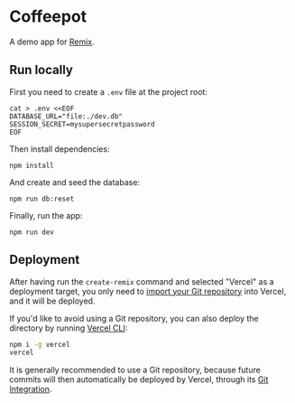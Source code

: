 # Coffeepot

A demo app for [Remix](https://remix.run).

## Run locally

First you need to create a `.env` file at the project root:

```
cat > .env <<EOF
DATABASE_URL="file:./dev.db"
SESSION_SECRET=mysupersecretpassword
EOF
```

Then install dependencies:

```
npm install
```

And create and seed the database:

```
npm run db:reset
```

Finally, run the app:

```
npm run dev
```

## Deployment

After having run the `create-remix` command and selected "Vercel" as a deployment target, you only need to [import your Git repository](https://vercel.com/new) into Vercel, and it will be deployed.

If you'd like to avoid using a Git repository, you can also deploy the directory by running [Vercel CLI](https://vercel.com/cli):

```sh
npm i -g vercel
vercel
```

It is generally recommended to use a Git repository, because future commits will then automatically be deployed by Vercel, through its [Git Integration](https://vercel.com/docs/concepts/git).
